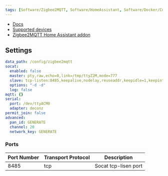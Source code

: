```yaml
---
tags: [Software/Zigbee2MQTT, Software/HomeAssistant, Software/Docker/Container]
---
```



* [Docs](https://www.zigbee2mqtt.io/)
* [Supported devices](https://www.zigbee2mqtt.io/supported-devices/)
* [Zigbee2MQTT Home Assistant addon](https://github.com/zigbee2mqtt/hassio-zigbee2mqtt)

## Settings
```yaml
data_path: /config/zigbee2mqtt
socat:
  enabled: false
  master: pty,raw,echo=0,link=/tmp/ttyZ2M,mode=777
  slave: tcp-listen:8485,keepalive,nodelay,reuseaddr,keepidle=1,keepintvl=1,keepcnt=5
  options: "-d -d"
  log: false
mqtt: {}
serial:
  port: /dev/ttyACM0
  adapter: deconz
permit_join: false
advanced:
  pan_id: GENERATE
  channel: 20
  network_key: GENERATE
```

### Ports
| Port Number | Transport Protocol | Description |
| ----------- | ------------------ | ----------- |
| 8485        | tcp                | Socat tcp-lisen port |

